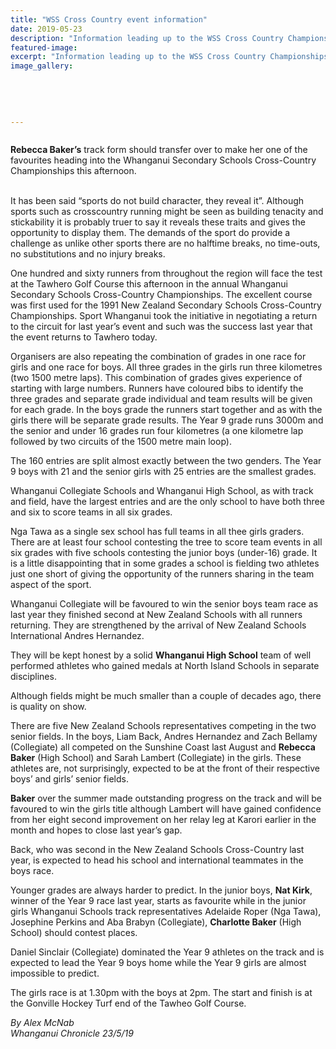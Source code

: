 ```yaml
---
title: "WSS Cross Country event information"
date: 2019-05-23
description: "Information leading up to the WSS Cross Country Championships on Thursday 23 May."
featured-image: 
excerpt: "Information leading up to the WSS Cross Country Championships on Thursday 23 May."
image_gallery:
	
	
	
	
	
---
```


<p><img src="https://i.prcdn.co/img?regionKey=L38BnF4VB4nGluML9lFR1w%3d%3d" alt="" /></p>
<p><strong>Rebecca Baker&rsquo;s</strong> track form should transfer over to make her one of the favourites heading into the Whanganui Secondary Schools Cross-Country Championships this afternoon.</p>
<div data-bind="foreach: articleBlocks">
<p data-bind="text: $data"><br />It has been said &ldquo;sports do not build character, they reveal it&rdquo;. Although sports such as crosscountry running might be seen as building tenacity and stickability it is probably truer to say it reveals these traits and gives the opportunity to display them. The demands of the sport do provide a challenge as unlike other sports there are no halftime breaks, no time-outs, no substitutions and no injury breaks.</p>
<p data-bind="text: $data">One hundred and sixty runners from throughout the region will face the test at the Tawhero Golf Course this afternoon in the annual Whanganui Secondary Schools Cross-Country Championships. The excellent course was first used for the 1991 New Zealand Secondary Schools Cross-Country Championships. Sport Whanganui took the initiative in negotiating a return to the circuit for last year&rsquo;s event and such was the success last year that the event returns to Tawhero today.</p>
<p data-bind="text: $data">Organisers are also repeating the combination of grades in one race for girls and one race for boys. All three grades in the girls run three kilometres (two 1500 metre laps). This combination of grades gives experience of starting with large numbers. Runners have coloured bibs to identify the three grades and separate grade individual and team results will be given for each grade. In the boys grade the runners start together and as with the girls there will be separate grade results. The Year 9 grade runs 3000m and the senior and under 16 grades run four kilometres (a one kilometre lap followed by two circuits of the 1500 metre main loop).</p>
<p data-bind="text: $data">The 160 entries are split almost exactly between the two genders. The Year 9 boys with 21 and the senior girls with 25 entries are the smallest grades.</p>
<p data-bind="text: $data">Whanganui Collegiate Schools and Whanganui High School, as with track and field, have the largest entries and are the only school to have both three and six to score teams in all six grades.</p>
<p data-bind="text: $data">Nga Tawa as a single sex school has full teams in all thee girls graders. There are at least four school contesting the tree to score team events in all six grades with five schools contesting the junior boys (under-16) grade. It is a little disappointing that in some grades a school is fielding two athletes just one short of giving the opportunity of the runners sharing in the team aspect of the sport.</p>
<p data-bind="text: $data">Whanganui Collegiate will be favoured to win the senior boys team race as last year they finished second at New Zealand Schools with all runners returning. They are strengthened by the arrival of New Zealand Schools International Andres Hernandez.</p>
<p data-bind="text: $data">They will be kept honest by a solid <strong>Whanganui High School</strong> team of well performed athletes who gained medals at North Island Schools in separate disciplines.</p>
<p data-bind="text: $data">Although fields might be much smaller than a couple of decades ago, there is quality on show.</p>
<p data-bind="text: $data">There are five New Zealand Schools representatives competing in the two senior fields. In the boys, Liam Back, Andres Hernandez and Zach Bellamy (Collegiate) all competed on the Sunshine Coast last August and <strong>Rebecca Baker</strong> (High School) and Sarah Lambert (Collegiate) in the girls. These athletes are, not surprisingly, expected to be at the front of their respective boys&rsquo; and girls&rsquo; senior fields.</p>
<p data-bind="text: $data"><strong>Baker</strong> over the summer made outstanding progress on the track and will be favoured to win the girls title although Lambert will have gained confidence from her eight second improvement on her relay leg at Karori earlier in the month and hopes to close last year&rsquo;s gap.</p>
<p data-bind="text: $data">Back, who was second in the New Zealand Schools Cross-Country last year, is expected to head his school and international teammates in the boys race.</p>
<p data-bind="text: $data">Younger grades are always harder to predict. In the junior boys, <strong>Nat Kirk</strong>, winner of the Year 9 race last year, starts as favourite while in the junior girls Whanganui Schools track representatives Adelaide Roper (Nga Tawa), Josephine Perkins and Aba Brabyn (Collegiate), <strong>Charlotte Baker</strong> (High School) should contest places.</p>
<p data-bind="text: $data">Daniel Sinclair (Collegiate) dominated the Year 9 athletes on the track and is expected to lead the Year 9 boys home while the Year 9 girls are almost impossible to predict.</p>
<p data-bind="text: $data">The girls race is at 1.30pm with the boys at 2pm. The start and finish is at the Gonville Hockey Turf end of the Tawheo Golf Course.&nbsp;</p>
<p data-bind="text: $data"><em>By Alex McNab</em><br /><em>Whanganui Chronicle 23/5/19</em></p>
</div>

